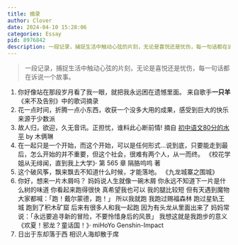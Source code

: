 ```yaml
---
title: 摘录
author: Clover
date: 2024-04-10 15:28:06
categories: Essay
pid: 8976842
description: 一段记录，捕捉生活中触动心弦的片刻，无论是喜悦还是忧伤，每一句话都在诉说一个故事。
---
```


> 一段记录，捕捉生活中触动心弦的片刻，无论是喜悦还是忧伤，每一句话都在诉说一个故事。

1. 你好像站在那段岁月看了我一眼，就把我永远困在遗憾里面。
   来自歌手**一只羊**《来不及告别》中的歌词摘录
2. 花一点时间，折腾一点小东西，收获一个没多大用的成果，感受到巨大的快乐
   来源于少数派
3. 故人归，欲迎，久无音讯。正担忧，谁料此心断前情!
   摘自 [初中语文80分的水平](https://www.miyoushe.com/ys/article/49768738) by 木俩琳
4. 在一起只是一个开始，而这个开始，可以是任何形式...说到底，只要能走到最后，怎么开始的并不重要，但这个社会，很难有两个人，从一而终。
   《校花学姐从无绯闻，直到我上大学》· 第 565 章 隔胳呜呜 著
5. 这个破风筝，飘来飘去不知道什么时候，才能落地。
   《九龙城寨之围城》
6. 你好，想来一片木屑吗？
   妈妈说人生就像一碗木屑
   你永远不知道下一片是什么树的味道
   你看起来跑得很快
   真希望我也可以
   我的腿比较短
   但有天遇到魔物
   大家都喊：「跑！戴尔蒙德，跑！」
   所以我就跑
   我跑过赐福森林
   跑过星轨王城
   跑到了积木矿窟
   后来有很多人和我一起跑
   因为有头龙从里面出来了
   妈妈常说：「永远要追寻新的冒险，不要怜惜身后的风景」
   我想这就是我跑步的意义
   《欢夏！邪龙？童话国！》· miHoYo Genshin-Impact
7. 日出于东却落于西 相识人海却散于席
